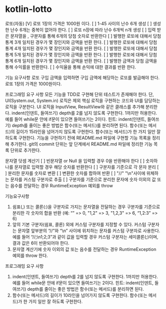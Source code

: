 # kotlin-lotto
로또(자동)
[V] 로또 1장의 가격은 1000원 이다.
[ ] 1-45 사이의 난수 6개 생성
[ ] 생성한 난수 6개는 중복이 없어야 한다.
[ ] 로또 n장에 따라 난수 6개씩 n개 생성
[ ] 입력 받은 문자열을 , 구분자를 통해 6개의 당첨 숫자로 반환한다
[ ] 발행한 로또에 대해서 당첨 통계 3개 일치된 경우가 몇 장인지와 금액을 반환 한다.
[ ] 발행한 로또에 대해서 당첨 통계 4개 일치된 경우가 몇 장인지와 금액을 반환 한다.
[ ] 발행한 로또에 대해서 당첨 통계 5개 일치된 경우가 몇 장인지와 금액을 반환 한다.
[ ] 발행한 로또에 대해서 당첨 통계 6개 일치된 경우가 몇 장인지와 금액을 반환 한다.
[ ] 발행한 금액과 당첨 금액을 통해 수익률을 반환한다.
[ ] 수익율을 통해 손익에 대한 결과를 반환 한다.


기능 요구사항
로또 구입 금액을 입력하면 구입 금액에 해당하는 로또를 발급해야 한다.
로또 1장의 가격은 1000원이다.

프로그래밍 요구 사항
모든 기능을 TDD로 구현해 단위 테스트가 존재해야 한다. 단, UI(System.out, System.in) 로직은 제외
핵심 로직을 구현하는 코드와 UI를 담당하는 로직을 구분한다.
UI 로직을 InputView, ResultView와 같은 클래스를 추가해 분리한다.
indent(인덴트, 들여쓰기) depth를 2를 넘지 않도록 구현한다. 1까지만 허용한다.
예를 들어 while문 안에 if문이 있으면 들여쓰기는 2이다.
힌트: indent(인덴트, 들여쓰기) depth를 줄이는 좋은 방법은 함수(또는 메서드)를 분리하면 된다.
함수(또는 메서드)의 길이가 15라인을 넘어가지 않도록 구현한다.
함수(또는 메서드)가 한 가지 일만 잘 하도록 구현한다.
기능을 구현하기 전에 README.md 파일에 구현할 기능 목록을 정리해 추가한다.
git의 commit 단위는 앞 단계에서 README.md 파일에 정리한 기능 목록 단위로 추가한다.


문자열 덧셈 계산기
[ ] 빈문자열 or Null 을 입력할 경우 0을 반환해야 한다
[ ] 숫자하나를 문자열로 입력할 경우 해당 숫자를 반환한다
[ ] 구분자를 기준으로 각 문자 분리
[ ] 분리한 문자를 숫자로 변환
[ ] 변환한 숫자를 합하여 반환
[ ] "//" "\n"사이에 위체하는 문자를 커스텀 구분자로 추출
[ ] 구분자를 기준으로 분리한 문자에 숫자 이외의 값 또는 음수를 전달하는 경우 RuntimeException 예외를 throw

기능요구사항
1. 쉼표(,) 또는 콜론(:)을 구분자로 가지는 문자열을 전달하는 경우 구분자를 기준으로 분리한 각 숫자의 합을 반환 (예: “” => 0, "1,2" => 3, "1,2,3" => 6, “1,2:3” => 6)
2. 앞의 기본 구분자(쉼표, 콜론) 외에 커스텀 구분자를 지정할 수 있다. 커스텀 구분자는 문자열 앞부분의 “//”와 “\n” 사이에 위치하는 문자를 커스텀 구분자로 사용한다. 예를 들어 “//;\n1;2;3”과 같이 값을 입력할 경우 커스텀 구분자는 세미콜론(;)이며, 결과 값은 6이 반환되어야 한다.
3. 문자열 계산기에 숫자 이외의 값 또는 음수를 전달하는 경우 RuntimeException 예외를 throw 한다.

프로그래밍 요구 사항
1. indent(인덴트, 들여쓰기) depth를 2를 넘지 않도록 구현한다. 1까지만 허용한다.
   예를 들어 while문 안에 if문이 있으면 들여쓰기는 2이다.
   힌트: indent(인덴트, 들여쓰기) depth를 줄이는 좋은 방법은 함수(또는 메서드)를 분리하면 된다.
2. 함수(또는 메서드)의 길이가 10라인을 넘어가지 않도록 구현한다.
   함수(또는 메서드)가 한 가지 일만 잘 하도록 구현한다.
